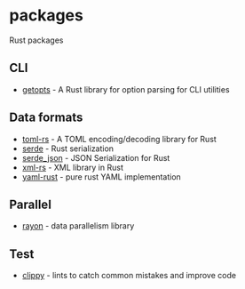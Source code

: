 # packages
Rust packages

## CLI
- [getopts](https://github.com/rust-lang-nursery/getopts) - A Rust library for
  option parsing for CLI utilities

## Data formats
- [toml-rs](https://github.com/alexcrichton/toml-rs) - A TOML encoding/decoding
  library for Rust
- [serde](https://github.com/serde-rs/serde) - Rust serialization
- [serde_json](https://github.com/serde-rs/json) - JSON Serialization for Rust
- [xml-rs](https://github.com/netvl/xml-rs) - XML library in Rust
- [yaml-rust](https://github.com/chyh1990/yaml-rust) - pure rust YAML
  implementation

## Parallel
- [rayon](https://github.com/nikomatsakis/rayon) - data parallelism library

## Test
- [clippy](https://github.com/Manishearth/rust-clippy) - lints to catch common
  mistakes and improve code
